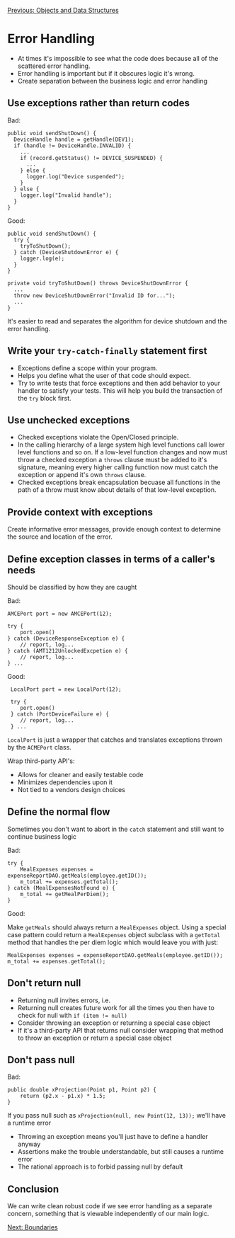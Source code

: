 [Previous: Objects and Data Structures](objects-and-data-structures.md)

# Error Handling
* At times it's impossible to see what the code does because all of the scattered error handling.  
* Error handling is important but if it obscures logic it's wrong.
* Create separation between the business logic and error handling

## Use exceptions rather than return codes

Bad:

    public void sendShutDown() {
      DeviceHandle handle = getHandle(DEV1);
      if (handle != DeviceHandle.INVALID) {
        ...
        if (record.getStatus() != DEVICE_SUSPENDED) {
          ...
        } else {
          logger.log("Device suspended");
        }
      } else {
        logger.log("Invalid handle");
      }
    }
    
Good:

    public void sendShutDown() {
      try {
        tryToShutDown();
      } catch (DeviceShutdownError e) {
        logger.log(e);
      }
    }
    
    private void tryToShutDown() throws DeviceShutDownError {
      ...
      throw new DeviceShutDownError("Invalid ID for...");
      ...
    }
    
It's easier to read and separates the algorithm for device shutdown and the error handling.

## Write your `try-catch-finally` statement first
* Exceptions define a scope within your program.
* Helps you define what the user of that code should expect.
* Try to write tests that force exceptions and then add behavior to your handler to satisfy your tests.  This will help you build the transaction of the `try` block first.

## Use unchecked exceptions
* Checked exceptions violate the Open/Closed principle.
* In the calling hierarchy of a large system high level functions call lower level functions and so on.  If a low-level function changes and now must throw a checked exception a `throws` clause must be added to it's signature, meaning every higher calling function now must catch the exception or append it's own `throws` clause.
* Checked exceptions break encapsulation becuase all functions in the path of a throw must know about details of that low-level exception.

## Provide context with exceptions
Create informative error messages, provide enough context to determine the source and location of the error.

## Define exception classes in terms of a caller's needs
Should be classified by how they are caught

Bad:

    AMCEPort port = new AMCEPort(12);
    
    try {
        port.open()
    } catch (DeviceResponseException e) {
        // report, log...
    } catch (AMT1212UnlockedExcpetion e) {
        // report, log...
    } ...
    
 Good:
 
     LocalPort port = new LocalPort(12);
     
     try {
        port.open()
     } catch (PortDeviceFailure e) {
        // report, log...
     } ...
     
`LocalPort` is just a wrapper that catches and translates exceptions thrown by the `ACMEPort` class.

Wrap third-party API's:
* Allows for cleaner and easily testable code
* Minimizes dependencies upon it
* Not tied to a vendors design choices

## Define the normal flow
Sometimes you don't want to abort in the `catch` statement and still want to continue business logic

Bad:

    try {
        MealExpenses expenses = expenseReportDAO.getMeals(employee.getID());
        m_total += expenses.getTotal();
    } catch (MealExpensesNotFound e) {
        m_total += getMealPerDiem();
    }
    
Good:
    
Make `getMeals` should always return a `MealExpenses` object.  Using a special case pattern could return a `MealExpenses` object subclass with a `getTotal` method that handles the per diem logic which would leave you with just:

    MealExpenses expenses = expenseReportDAO.getMeals(employee.getID());
    m_total += expenses.getTotal();
    
## Don't return null
* Returning null invites errors, i.e. 
* Returning null creates future work for all the times you then have to check for null with `if (item != null)`
* Consider throwing an exception or returning a special case object
* If it's a third-party API that returns null consider wrapping that method to throw an exception or return a special case object

## Don't pass null

Bad:

    public double xProjection(Point p1, Point p2) {
        return (p2.x - p1.x) * 1.5;
    }
    
If you pass null such as `xProjection(null, new Point(12, 13));` we'll have a runtime error
* Throwing an exception means you'll just have to define a handler anyway
* Assertions make the trouble understandable, but still causes a runtime error
* The rational approach is to forbid passing null by default

## Conclusion
We can write clean robust code if we see error handling as a separate concern, something that is viewable independently of our main logic.


[Next: Boundaries](boundaries.md)
